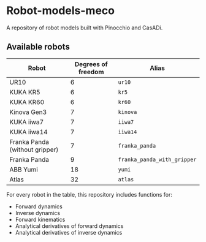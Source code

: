 # Robot-models-meco

A repository of robot models built with Pinocchio and CasADi.

## Available robots
| Robot | Degrees of freedom | Alias |
|-------|-------------|-------|
| UR10      |     6   |  `ur10`     |
| KUKA KR5      |     6   |  `kr5`     |
| KUKA KR60     |     6   |  `kr60`     |
| Kinova Gen3      |     7   |  `kinova`     |
| KUKA iiwa7      |     7   |  `iiwa7`     |
| KUKA iiwa14      |     7   |  `iiwa14`     |
| Franka Panda (without gripper) |     7   |  `franka_panda`     |
| Franka Panda      |     9   |  `franka_panda_with_gripper`     |
| ABB Yumi      |     18   |  `yumi`     |
| Atlas      |     32   |  `atlas`     |



For every robot in the table, this repository includes functions for:
- Forward dynamics
- Inverse dynamics
- Forward kinematics
- Analytical derivatives of forward dynamics
- Analytical derivatives of inverse dynamics